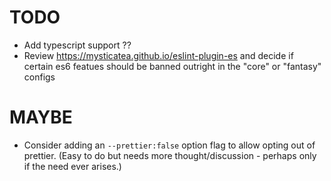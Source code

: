 # TODO

- Add typescript support ??
- Review https://mysticatea.github.io/eslint-plugin-es
  and decide if certain es6 featues should be banned outright in the "core" or
  "fantasy" configs

# MAYBE

- Consider adding an `--prettier:false` option flag to allow opting out of
  prettier. (Easy to do but needs more thought/discussion - perhaps only if
  the need ever arises.)
